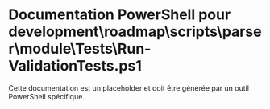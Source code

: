 # Documentation PowerShell pour development\roadmap\scripts\parser\module\Tests\Run-ValidationTests.ps1

Cette documentation est un placeholder et doit être générée par un outil PowerShell spécifique.
